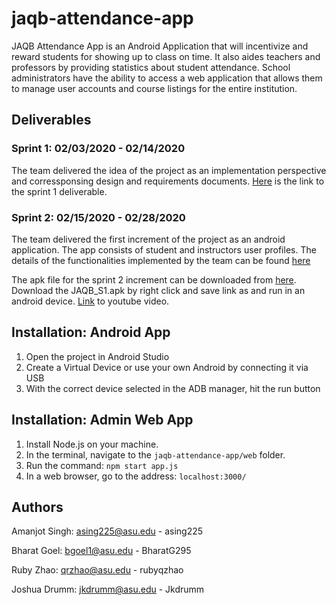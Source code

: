 # jaqb-attendance-app

JAQB Attendance App is an Android Application that will incentivize and reward students for showing up to class on time.
It also aides teachers and professors by providing statistics about student attendance.
School administrators have the ability to access a web application that allows them to manage user accounts and course listings for the entire institution.

## Deliverables
### Sprint 1: 02/03/2020 - 02/14/2020

The team delivered the idea of the project as an implementation perspective and corressponsing design and requirements documents. [Here](https://drive.google.com/drive/folders/1_f3spOBcYigsPCPFOnJ15grue7upz4Gn) is the link to the sprint 1 deliverable.

### Sprint 2: 02/15/2020 - 02/28/2020

The team delivered the first increment of the project as an android application. The app consists of student and instructors user profiles. The details of the functionalities implemented by the team can be found [here](https://docs.google.com/document/d/1JiDfwaotclKOdiXwXR_Ovv3P5N81zkR9i4qwKOUxXz8/edit#heading=h.qxlahr8l2jxu)

The apk file for the sprint 2 increment can be downloaded from [here](./deliverables/). Download the JAQB_S1.apk by right click and save link as and run in an android device. [Link](https://www.youtube.com/watch?v=wqeUCOIpPh8) to youtube video.

## Installation: Android App

1. Open the project in Android Studio
2. Create a Virtual Device or use your own Android by connecting it via USB
3. With the correct device selected in the ADB manager, hit the run button

## Installation: Admin Web App

1. Install Node.js on your machine.
2. In the terminal, navigate to the `jaqb-attendance-app/web` folder.
3. Run the command: `npm start app.js`
4. In a web browser, go to the address: `localhost:3000/`

## Authors

Amanjot Singh: asing225@asu.edu - asing225

Bharat Goel: bgoel1@asu.edu - BharatG295

Ruby Zhao: qrzhao@asu.edu - rubyqzhao

Joshua Drumm: jkdrumm@asu.edu - Jkdrumm
